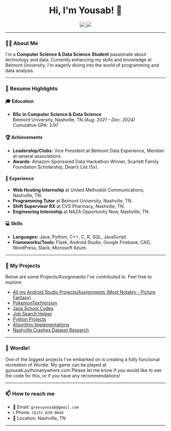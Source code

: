 <h1 align="center">Hi, I'm Yousab! 👋</h1>
<p align="center">
  <a href="https://github.com/yousabg">
    <img src="https://img.shields.io/badge/GitHub-100000?style=for-the-badge&logo=github&logoColor=white"/>
  </a>
  <a href="https://www.linkedin.com/in/yousab-grees-602a67232/">
    <img src="https://img.shields.io/badge/LinkedIn-0077B5?style=for-the-badge&logo=linkedin&logoColor=white"/>
  </a>
</p>

---

### 👨‍💻 About Me
I'm a **Computer Science & Data Science Student** passionate about technology and data. Currently enhancing my skills and knowledge at Belmont University, I'm eagerly diving into the world of programming and data analysis. 

---

### 📄 Resume Highlights

#### 🎓 Education
- **BSc in Computer Science & Data Science**  
  Belmont University, Nashville, TN *(Aug. 2021 – Dec. 2024)*  
  Cumulative GPA: 3.97

#### 🏆 Achievements
- **Leadership/Clubs:** Vice President at Belmont Data Experience, Member at several associations.
- **Awards:** Amazon-Sponsored Data Hackathon Winner, Scarlett Family Foundation Scholarship, Dean’s List (5x).

#### 💼 Experience
- **Web Hosting Internship** at United Methodist Communications, Nashville, TN.
- **Programming Tutor** at Belmont University, Nashville, TN.
- **Shift Supervisor RX** at CVS Pharmacy, Nashville, TN.
- **Engineering Internship** at NAZA Opportunity Now, Nashville, TN.

#### 💻 Skills
- **Languages:** Java, Python, C++, C, R, SQL, JavaScript.
- **Frameworks/Tools:** Flask, Android Studio, Google Firebase, CAD, WordPress, Slack, Microsoft Azure.

---

### 🚀 My Projects
Below are some Projects/Assignments I've contributed to. Feel free to explore:

- [All my Android Studio Projects/Assignments (Most Notably - Picture Fantasy)](https://github.com/yousabg/AndroidStudioProjects)
- [PokemonTextVersion](https://github.com/yousabg/PokemonTextVersion)
- [Java School Codes](https://github.com/yousabg/JavaSchoolCodes)
- [Job Search Helper](/../../JobSearchHelper)
- [Python Projects](https://github.com/yousabg/PythonProject)
- [Algorithm Implementations](https://github.com/yousabg/Algorithm-Implementations/)
- [Nashville Crashes Dataset Research](https://github.com/yousabg/Nashville-Crashes-Dataset-Research)
---

### 🚀 Wordle!
One of the biggest projects I've embarked on is creating a fully functional recreation of Wordle. My game can be played at gyousab.pythonanywhere.com
Please let me know if you would like to see the code for this, or if you have any recommendations!

---

### 📫 How to reach me
- 📧 Email: `greesyousab@gmail.com`
- 📞 Phone: `(615) 839-0644`
- 📍 Location: Nashville, TN

---
